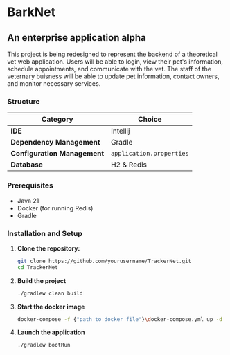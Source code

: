 # BarkNet
## An enterprise application alpha

This project is being redesigned to represent the backend of a theoretical vet web application. Users will be able to login, view their pet's information, schedule appointments, and communicate with the vet. 
The staff of the veternary buisness will be able to update pet information, contact owners, and monitor necessary services.

### Structure
| Category                   | Choice                 |
|----------------------------|------------------------|
| **IDE**                    | Intellij                | 
| **Dependency Management**  | Gradle                 | 
| **Configuration Management** | `application.properties` |
| **Database**               | H2 & Redis                    |

### Prerequisites
- Java 21
- Docker (for running Redis)
- Gradle

### Installation and Setup
1. **Clone the repository:**
   ```sh
   git clone https://github.com/yourusername/TrackerNet.git
   cd TrackerNet
2. **Build the project**
   ```sh
   ./gradlew clean build
   ```
3. **Start the docker image**
   ```sh
   docker-compose -f {"path to docker file"}\docker-compose.yml up -d
   ```
4. **Launch the application**
   ```sh
   ./gradlew bootRun
   ```
   
